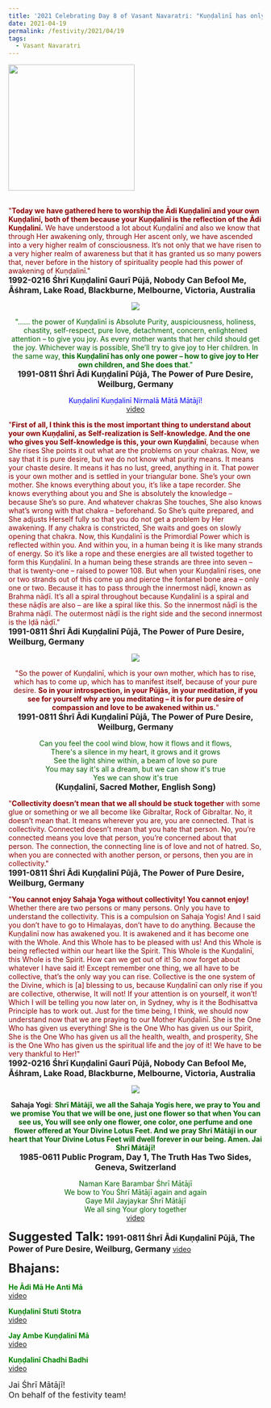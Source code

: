 ```yaml
---
title: '2021 Celebrating Day 8 of Vasant Navaratri: "Kuṇḍalinī has only one power – how to give joy to Her own children, and She does that" '
date: 2021-04-19
permalink: /festivity/2021/04/19
tags:
  - Vasant Navaratri
---
```


<div style="text-align: left"><img src="/images/image1.png" width="250" /></div><br>

<p>
<font color="DarkRed">"<b>Today we have gathered here to worship the Ādi Kuṇḍalinī and your own Kuṇḍalinī, both of them because your Kuṇḍalinī is the reflection of the Ādi Kuṇḍalinī.</b> We have understood a lot about Kuṇḍalinī and also we know that through Her awakening only, through Her ascent only, we have ascended into a very higher realm of consciousness. It’s not only that we have risen to a very higher realm of awareness but that it has granted us so many powers that, never before in the history of spirituality people had this power of awakening of Kuṇḍalinī."</font><br>
<font size="+0"><b>1992-0216 Śhrī Kuṇḍalinī Gaurī Pūjā, Nobody Can Befool Me, Āśhram, Lake Road, Blackburne, Melbourne, Victoria, Australia</b></font>
</p>

<div style="text-align: center"><img src="/images/image677.png" /></div>

<p style="text-align:center;">
<font color="DarkGreen">"...... the power of Kuṇḍalinī is Absolute Purity, auspiciousness, holiness, chastity, self-respect, pure love, detachment, concern, enlightened attention – to give you joy. As every mother wants that her child should get the joy. Whichever way is possible, She’ll try to give joy to Her children. In the same way, <b>this Kuṇḍalinī has only one power – how to give joy to Her own children, 
and She does that</b>."</b></font><br>
<font size="+0"><b>1991-0811 Śhrī Ādi Kuṇḍalinī Pūjā, The Power of Pure Desire, Weilburg, Germany</b></font>
</p>

<p style="text-align:center;">
<font color="blue">Kuṇḍalinī Kuṇḍalinī Nirmalā Mātā Mātājī!</font><br>
<a href="https://seven-teams.github.io/Videos_Links.html">video</a>
</p>

<p>
<font color="DarkRed">"<b>First of all, I think this is the most important thing to understand about your own Kuṇḍalinī, as Self-realization is Self-knowledge. And the one who gives you Self-knowledge is this, your own Kuṇḍalinī</b>, because when She rises She points it out what are the problems on your chakras. Now, we say that it is pure desire, but we do not know what purity means. It means your chaste desire. It means it has no lust, greed, anything in it. That power is your own mother and is settled in your triangular bone. She’s your own mother. She knows everything about you, it’s like a tape recorder. She knows everything about you and She is absolutely the knowledge – because She’s so pure. And whatever chakras She touches, She also knows what’s wrong with that chakra – beforehand. So She’s quite prepared, and She adjusts Herself fully so that you do not get a problem by Her awakening. If any chakra is constricted, She waits and goes on slowly opening that chakra. Now, this Kuṇḍalinī is the Primordial Power which is reflected within you. And within you, in a human being it is like many strands of energy. So it’s like a rope and these energies are all twisted together to form this Kuṇḍalinī. In a human being these strands are three into seven – that is twenty-one – raised to power 108. But when your Kuṇḍalinī rises, one or two strands out of this come up and pierce the fontanel bone area – only one or two. Because it has to pass through the innermost nāḍī, known as Brahma nāḍī. It’s all a spiral throughout because Kuṇḍalinī is a spiral and these nāḍīs are also – are like a spiral like this. So the innermost nāḍī is the Brahma nāḍī. The outermost nāḍī is the right side and the second innermost is the Iḍā nāḍī."</font><br>
<font size="+0"><b>1991-0811 Śhrī Ādi Kuṇḍalinī Pūjā, The Power of Pure Desire, Weilburg, Germany</b></font>
</p>

<div style="text-align: center"><img src="/images/image678.png" /></div>

<p style="text-align:center;">
<font color="DarkRed">"So the power of Kuṇḍalinī, which is your own mother, which has to rise, which has to come up, which has to manifest itself, because of your pure desire. <b>So in your introspection, in your Pūjās, in your meditation, if you see for yourself why are you meditating – it is for pure desire of compassion and love to be awakened within us.</b>"</font><br>
<font size="+0"><b>1991-0811 Śhrī Ādi Kuṇḍalinī Pūjā, The Power of Pure Desire, Weilburg, Germany</b></font>
</p>

<p style="text-align:center;">
<font color="DarkGreen">Can you feel the cool wind blow, how it flows and it flows,<br>
There's a silence in my heart, it grows and it grows<br>
See the light shine within, a beam of love so pure<br>
You may say it's all a dream, but we can show it's true<br>
Yes we can show it's true</font><br>
<font size="+0"><b>(Kuṇḍalinī, Sacred Mother, English Song)</b></font>
</p>

<p>
<font color="DarkRed">"<b>Collectivity doesn’t mean that we all should be stuck together</b> with some glue or something or we all become like Gibraltar, Rock of Gibraltar. No, it doesn’t mean that. It means wherever you are, you are connected. That is collectivity. Connected doesn’t mean that you hate that person. No, you’re connected means you love that person, you’re concerned about that person. The connection, the connecting line is of love and not of hatred. So, when you are connected with another person, or persons, then you are in collectivity."</font><br>
<font size="+0"><b>1991-0811 Śhrī Ādi Kuṇḍalinī Pūjā, The Power of Pure Desire, Weilburg, Germany</b></font>
</p>

<p>
<font color="DarkRed">"<b>You cannot enjoy Sahaja Yoga without collectivity! You cannot enjoy!</b> Whether there are two persons or many persons. Only you have to understand the collectivity. This is a compulsion on Sahaja Yogis! And I said you don’t have to go to Himalayas, don’t have to do anything. Because the Kuṇḍalinī now has awakened you. It is awakened and it has become one with the Whole. And this Whole has to be pleased with us! And this Whole is being reflected within our heart like the Spirit. This Whole is the Kuṇḍalinī, this Whole is the Spirit. How can we get out of it! So now forget about whatever I have said it! Except remember one thing, we all have to be collective, that’s the only way you can rise. Collective is the one system of the Divine, which is [a] blessing to us, because Kuṇḍalinī can only rise if you are collective, otherwise, It will not! If your attention is on yourself, it won’t! Which I will be telling you now later on, in Sydney, why is it the Bodhisattva Principle has to work out. Just for the time being, I think, we should now understand now that we are praying to our Mother Kuṇḍalinī. She is the One Who has given us everything! She is the One Who has given us our Spirit, She is the One Who has given us all the health, wealth, and prosperity, She is the One Who has given us the spiritual life and the joy of it! We have to be very thankful to Her!"</font><br>
<font size="+0"><b>1992-0216 Śhrī Kuṇḍalinī Gaurī Pūjā, Nobody Can Befool Me, Āśhram, Lake Road, Blackburne, Melbourne, Victoria, Australia</b></font>
</p>

<div style="text-align: center"><img src="/images/image679.png" /></div>

<p style="text-align:center;">
<b>Sahaja Yogi</b>: <font color="DarkGreen"><b>Shrī Mātājī, we all the Sahaja Yogis here, we pray to You and we promise You that we will be one, just one flower so that when You can see us, You will see only one flower, one color, one perfume and one flower offered at Your Divine Lotus Feet. 
And we pray Shrī Mātājī in our heart that Your Divine Lotus Feet will dwell forever in our being. Amen. Jai Shrī Mātājī!</b></font><br>
<font size="+0"><b>1985-0611 Public Program, Day 1, The Truth Has Two Sides, Geneva, Switzerland</b></font>
</p>

<p style="text-align:center;">
<font color="DarkGreen">Naman Kare Barambar Śhrī Mātājī<br>
We bow to You Śhrī Mātājī again and again<br>
Gaye Mil Jayjaykar Śhrī Mātājī<br>
We all sing Your glory together</font><br>
<a href="https://www.youtube.com/watch?v=PwTgcNtwAlI&ab_channel=SahajaYoga">video</a>
</p>

<font size="+2"><b>Suggested Talk:</b></font> 
<font size="+0"><b>1991-0811 Śhrī Ādi Kuṇḍalinī Pūjā, The Power of Pure Desire, Weilburg, Germany</b></font>
<a href="https://www.youtube.com/watch?v=axdEEF-R8jk&ab_channel=TeachingsofH.H.ShriMatajiNirmalaDevi"> video</a><br>

<font size="+2"><b>Bhajans:</b></font>

<p>
<font color="green"><b>He Ādi Mā He Anti Mā</b></font><br>
<a href="https://www.youtube.com/watch?v=7xjFWTP_110&ab_channel=SahajaYoga">video</a>
</p>
 
<p>
<font color="green"><b>Kuṇḍalinī Stuti Stotra</b></font><br>
<a href="https://www.youtube.com/watch?v=dKQR9NozR64&list=PLuAVZW42aaCnQ3JW90xymBbcyS-gt6SE1&index=69&ab_channel=SahajayogaCulture">video</a> 
</p>

<p>
<font color="green"><b>Jay Ambe Kuṇḍalinī Mā</b></font><br>
<a href="https://www.youtube.com/watch?v=V98lTrcSZec&ab_channel=SahajaYoga">video</a> 
</p>

<p>
<font color="green"><b>Kuṇḍalinī Chadhi Badhi</b></font><br>
<a href="https://www.youtube.com/watch?v=KOKeT0HOmXU&list=RDKOKeT0HOmXU&ab_channel=VIOLONISTUL">video</a> 
</p>

<p>
<font size="+0">Jai Śhrī Mātājī!<br>
On behalf of the festivity team!</font>
</p>